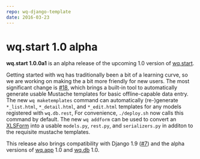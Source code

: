 ```yaml
---
repo: wq-django-template
date: 2016-03-23
---
```


# wq.start 1.0 alpha

**wq.start 1.0.0a1** is an alpha release of the upcoming 1.0 version of [wq.start](../overview/setup.md).

Getting started with wq has traditionally been a bit of a learning curve, so we are working on making the a bit more friendly for new users.  The most significant change is [#18](https://github.com/wq/wq-django-template/issues/18), which brings a built-in tool to automatically generate usable Mustache templates for basic offline-capable data entry.  The new `wq maketemplates` command can automatically (re-)generate `*_list.html`, `*_detail.html`, and `*_edit.html`  templates for any models registered with `wq.db.rest`,  For convenience, `./deploy.sh` now calls this command by default.  The new `wq addform` can be used to convert an [XLSForm](https://xlsform.org) into a usable `models.py`, `rest.py`, and `serializers.py` in additon to the requisite mustache templates.

This release also brings compatibility with Django 1.9 ([#7](https://github.com/wq/wq-django-template/issues/7)) and the alpha versions of [wq.app](../wq.app/index.md) 1.0 and [wq.db](../wq.app/index.md) 1.0.
